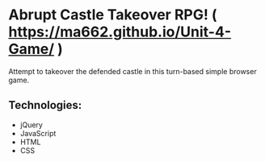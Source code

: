 # Abrupt Castle Takeover RPG! ( https://ma662.github.io/Unit-4-Game/  )
Attempt to takeover the defended castle in this turn-based simple browser game.

## Technologies:
- jQuery
- JavaScript 
- HTML
- CSS
